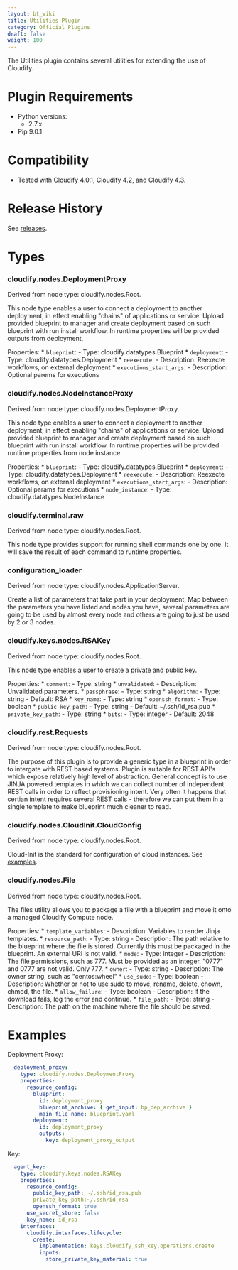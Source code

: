 ```yaml
---
layout: bt_wiki
title: Utilities Plugin
category: Official Plugins
draft: false
weight: 100
---
```

The Utilities plugin contains several utilities for extending the use of Cloudify.

# Plugin Requirements

* Python versions:
  * 2.7.x
* Pip 9.0.1


# Compatibility

* Tested with Cloudify 4.0.1, Cloudify 4.2, and Cloudify 4.3.


# Release History

See [releases](https://github.com/cloudify-incubator/cloudify-utilities-plugin/releases).


# Types

### **cloudify.nodes.DeploymentProxy**
  Derived from node type: cloudify.nodes.Root.

This node type enables a user to connect a deployment to another deployment, in effect enabling "chains" of applications or service.
Upload provided blueprint to manager and create deployment based on such blueprint with run install workflow.
In runtime properties will be provided outputs from deployment.

  Properties:
    * `blueprint`:
      - Type: cloudify.datatypes.Blueprint
    * `deployment`:
      - Type: cloudify.datatypes.Deployment
    * `reexecute`:
      - Description: Reexecte workflows, on external deployment
    * `executions_start_args`:
      - Description: Optional parems for executions


### **cloudify.nodes.NodeInstanceProxy**
  Derived from node type: cloudify.nodes.DeploymentProxy.

This node type enables a user to connect a deployment to another deployment, in effect enabling "chains" of applications or service.
Upload provided blueprint to manager and create deployment based on such blueprint with run install workflow.
In runtime properties will be provided runtime properties from node instance.

  Properties:
    * `blueprint`:
      - Type: cloudify.datatypes.Blueprint
    * `deployment`:
      - Type: cloudify.datatypes.Deployment
    * `reexecute`:
      - Description: Reexecte workflows, on external deployment
    * `executions_start_args`:
      - Description: Optional params for executions
    * `node_instance`:
      - Type: cloudify.datatypes.NodeInstance


### **cloudify.terminal.raw**
  Derived from node type: cloudify.nodes.Root.

This node type provides support for running shell commands one by one. It will save the result of each command to runtime properties.


### **configuration_loader**
  Derived from node type: cloudify.nodes.ApplicationServer.

Create a list of parameters that take part in your deployment,
Map between the parameters you have listed and nodes you have, several parameters are going
to be used by almost every node and others are going to just be used by 2 or 3 nodes.


### **cloudify.keys.nodes.RSAKey**
  Derived from node type: cloudify.nodes.Root.

This node type enables a user to create a private and public key.

  Properties:
    * `comment`:
      - Type: string
    * `unvalidated`:
      - Description: Unvalidated parameters.
    * `passphrase`:
      - Type: string
    * `algorithm`:
      - Type: string
      - Default: RSA
    * `key_name`:
      - Type: string
    * `openssh_format`:
      - Type: boolean
    * `public_key_path`:
      - Type: string
      - Default: ~/.ssh/id_rsa.pub
    * `private_key_path`:
      - Type: string
    * `bits`:
      - Type: integer
      - Default: 2048


### **cloudify.rest.Requests**
  Derived from node type: cloudify.nodes.Root.

The purpose of this plugin is to provide a generic type in a blueprint in order to intergate with REST based systems. Plugin is suitable for REST API's which expose relatively high level of abstraction. General concept is to use JINJA powered templates in which we can collect number of independent REST calls in order to reflect provisioning intent. Very often it happens that certian intent requires several REST calls - therefore we can put them in a single template to make blueprint much cleaner to read.


### **cloudify.nodes.CloudInit.CloudConfig**
  Derived from node type: cloudify.nodes.Root.

Cloud-Init is the standard for configuration of cloud instances. See [examples](http://cloudinit.readthedocs.io/en/latest/topics/examples.html).


### **cloudify.nodes.File**
  Derived from node type: cloudify.nodes.Root.

The files utility allows you to package a file with a blueprint and move it onto a managed Cloudify Compute node.

  Properties:
    * `template_variables`:
      - Description: Variables to render Jinja templates.
    * `resource_path`:
      - Type: string
      - Description: The path relative to the blueprint where the file is stored. Currently this must be packaged in the blueprint. An external URI is not valid.
    * `mode`:
      - Type: integer
      - Description: The file permissions, such as 777. Must be provided as an integer. "0777" and 0777 are not valid. Only 777.
    * `owner`:
      - Type: string
      - Description: The owner string, such as "centos:wheel"
    * `use_sudo`:
      - Type: boolean
      - Description: Whether or not to use sudo to move, rename, delete, chown, chmod, the file.
    * `allow_failure`:
      - Type: boolean
      - Description: If the download fails, log the error and continue.
    * `file_path`:
      - Type: string
      - Description: The path on the machine where the file should be saved.


# Examples

Deployment Proxy:

```yaml
  deployment_proxy:
    type: cloudify.nodes.DeploymentProxy
    properties:
      resource_config:
        blueprint:
          id: deployment_proxy
          blueprint_archive: { get_input: bp_dep_archive }
          main_file_name: blueprint.yaml
        deployment:
          id: deployment_proxy
          outputs:
            key: deployment_proxy_output
```

Key:

```yaml
  agent_key:
    type: cloudify.keys.nodes.RSAKey
    properties:
      resource_config:
        public_key_path: ~/.ssh/id_rsa.pub
        private_key_path:~/.ssh/id_rsa
        openssh_format: true
      use_secret_store: false
      key_name: id_rsa
    interfaces:
      cloudify.interfaces.lifecycle:
        create:
          implementation: keys.cloudify_ssh_key.operations.create
          inputs:
            store_private_key_material: true
```
